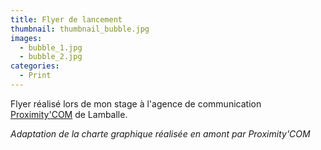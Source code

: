 ```yaml
---
title: Flyer de lancement
thumbnail: thumbnail_bubble.jpg
images:
  - bubble_1.jpg
  - bubble_2.jpg
categories:
  - Print
---
```


Flyer réalisé lors de mon stage à l'agence de communication [Proximity'COM][1] de Lamballe.

*Adaptation de la charte graphique réalisée en amont par Proximity'COM*

[1]: http://www.proximity-com.fr/